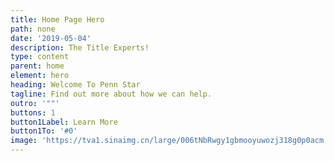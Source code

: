 ```yaml
---
title: Home Page Hero
path: none
date: '2019-05-04'
description: The Title Experts!
type: content
parent: home
element: hero
heading: Welcome To Penn Star
tagline: Find out more about how we can help.
outro: '""'
buttons: 1
button1Label: Learn More
button1To: '#0'
image: 'https://tva1.sinaimg.cn/large/006tNbRwgy1gbmooyuwozj318g0p0acm.jpg'
---
```


